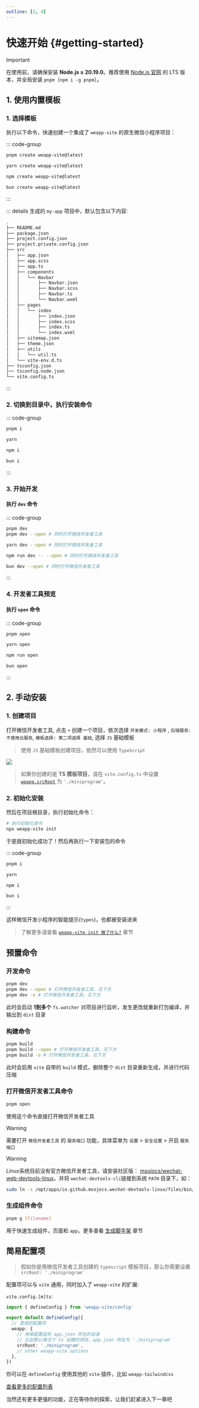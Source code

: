 ```yaml
---
outline: [2, 4]
---
```


# 快速开始 {#getting-started}

> [!IMPORTANT]
> 在使用前，请确保安装 **Node.js ≥ 20.19.0**。推荐使用 [Node.js 官网](https://nodejs.org/) 的 LTS 版本，并全局安装 `pnpm`（`npm i -g pnpm`）。

## 1. 使用内置模板

### 1. 选择模板

执行以下命令，快速创建一个集成了 `weapp-vite` 的原生微信小程序项目：

::: code-group

```sh [pnpm]
pnpm create weapp-vite@latest
```

```sh [yarn]
yarn create weapp-vite@latest
```

```sh [npm]
npm create weapp-vite@latest
```

```sh [bun]
bun create weapp-vite@latest
```

:::

::: details 生成的 `my-app` 项目中，默认包含以下内容:

```sh
.
├── README.md
├── package.json
├── project.config.json
├── project.private.config.json
├── src
│   ├── app.json
│   ├── app.scss
│   ├── app.ts
│   ├── components
│   │   └── Navbar
│   │       ├── Navbar.json
│   │       ├── Navbar.scss
│   │       ├── Navbar.ts
│   │       └── Navbar.wxml
│   ├── pages
│   │   └── index
│   │       ├── index.json
│   │       ├── index.scss
│   │       ├── index.ts
│   │       └── index.wxml
│   ├── sitemap.json
│   ├── theme.json
│   ├── utils
│   │   └── util.ts
│   └── vite-env.d.ts
├── tsconfig.json
├── tsconfig.node.json
└── vite.config.ts
```

:::

### 2. 切换到目录中，执行安装命令

::: code-group

```sh [pnpm]
pnpm i
```

```sh [yarn]
yarn
```

```sh [npm]
npm i
```

```sh [bun]
bun i
```

:::

### 3. 开始开发

#### 执行 `dev` 命令

::: code-group

```sh [pnpm]
pnpm dev
pnpm dev --open # 同时打开微信开发者工具
```

```sh [yarn]
yarn dev --open # 同时打开微信开发者工具
```

```sh [npm]
npm run dev -- --open # 同时打开微信开发者工具
```

```sh [bun]
bun dev --open # 同时打开微信开发者工具
```

:::

### 4. 开发者工具预览

#### 执行 `open` 命令

::: code-group

```sh [pnpm]
pnpm open
```

```sh [yarn]
yarn open
```

```sh [npm]
npm run open
```

```sh [bun]
bun open
```

:::

## 2. 手动安装

### 1. 创建项目

打开微信开发者工具, 点击 `+` 创建一个项目，依次选择 `开发模式: 小程序` , `后端服务: 不使用云服务`, `模板选择: 第二项选择 基础`, 选择 `JS` 基础模板

> 使用 `JS` 基础模板创建项目，依然可以使用 `TypeScript`

![](../images/create-project.png)

> 如果你创建的是 **TS 模板项目**，请在 `vite.config.ts` 中设置 [`weapp.srcRoot`](../config/paths-and-generators.md#weapp-srcroot) 为 `'./miniprogram'`。

### 2. 初始化安装

然后在项目根目录，执行初始化命令：

```sh
# 执行初始化命令
npx weapp-vite init
```

于是就初始化成功了！然后再执行一下安装包的命令

::: code-group

```sh [pnpm]
pnpm i
```

```sh [yarn]
yarn
```

```sh [npm]
npm i
```

```sh [bun]
bun i
```

:::

这样微信开发小程序的智能提示(`types`)，也都被安装进来

> 了解更多请查看 [`weapp-vite init 做了什么?`](/deep/init) 章节

## 预置命令

### 开发命令

```sh
pnpm dev
pnpm dev --open # 打开微信开发者工具，见下方
pnpm dev -o # 打开微信开发者工具，见下方
```

此时会启动 **1到多个** `fs.watcher` 对项目进行监听，发生更改就重新打包编译，并输出到 `dist` 目录

### 构建命令

```sh
pnpm build
pnpm build --open # 打开微信开发者工具，见下方
pnpm build -o # 打开微信开发者工具，见下方
```

此时会启用 `vite` 自带的 `build` 模式，删除整个 `dist` 目录重新生成，并进行代码压缩

### 打开微信开发者工具命令

```sh
pnpm open
```

使用这个命令直接打开微信开发者工具

> [!Warning]
> 需要打开 `微信开发者工具` 的 `服务端口` 功能，具体菜单为 `设置` > `安全设置` > 开启 `服务端口`

> [!Warning]
> Linux系统目前没有官方微信开发者工具，请安装社区版： [msojocs/wechat-web-devtools-linux](https://github.com/msojocs/wechat-web-devtools-linux)，并将 `wechat-devtools-cli`链接到系统 `PATH` 目录下，如：

```sh
sudo ln -s /opt/apps/io.github.msojocs.wechat-devtools-linux/files/bin/bin/wechat-devtools-cli /usr/local/bin/
```

### 生成组件命令

```sh
pnpm g [filename]
```

用于快速生成组件，页面和 `app`，更多查看 [生成脚手架](/guide/generate) 章节

## 简易配置项

> 假如你是用微信开发者工具创建的 `typescript` 模板项目，那么你需要设置 `srcRoot: './miniprogram'`

配置项可以与 `vite` 通用，同时加入了 `weapp-vite` 的扩展:

`vite.config.[m]ts`:

```ts
import { defineConfig } from 'weapp-vite/config'

export default defineConfig({
  // 其他的配置同
  weapp: {
    // 用来配置监听 app.json 所在的目录
    // 比如默认情况下 ts 创建的项目，app.json 所在为 './miniprogram'
    srcRoot: './miniprogram',
    // other weapp-vite options
  },
})
```

你可以在 `defineConfig` 使用其他的 `vite` 插件，比如 `weapp-tailwindcss`

[查看更多的配置列表](/config/)

当然还有更多更强的功能，正在等待你的探索，让我们赶紧进入下一章吧
